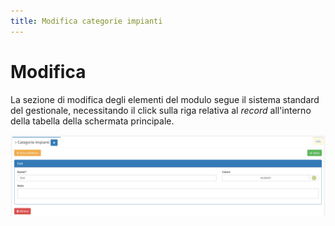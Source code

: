 ```yaml
---
title: Modifica categorie impianti
---
```


# Modifica

La sezione di modifica degli elementi del modulo segue il sistema standard del gestionale, necessitando il click sulla riga relativa al _record_ all'interno della tabella della schermata principale.

![Screenshot modifica categorie impianti](../../../.gitbook/assets/modificacategorieimpianti.PNG)

